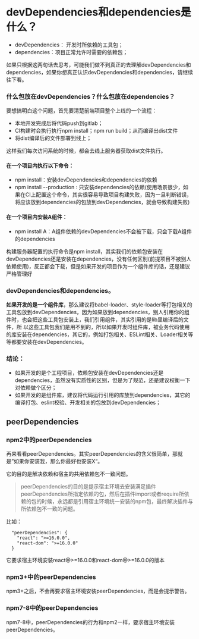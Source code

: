 # devDependencies和dependencies是什么？

- devDependencies： 开发时所依赖的工具包；
- dependencies：项目正常允许时需要的依赖包；

如果只根据这两句话去思考，可能我们做不到真正的去理解devDependencies和dependencies，如果你想真正认识devDependencies和dependencies，请继续往下看。

### 什么包放在devDependencies？什么包放在dependencies？

要想搞明白这个问题，首先要清楚前端项目整个上线的一个流程：

- 本地开发完成后将代码push到gitlab；
- CI构建时会执行执行npm install；npm run build；从而编译出dist文件
- 将dist编译后的文件部署到线上；

这样我们每次访问系统的时候，都会去线上服务器获取dist文件执行。

#### 在一个项目内执行以下命令：

- npm install：安装devDependencies和dependencies的依赖
- npm install --production : 只安装dependencies的依赖(使用场景很少，如果在CI上配置这个命令，其实很容易导致项目构建失败，因为一旦判断错误，将应该放到dependencies的包放到devDependencies，就会导致构建失败)

#### 在一个项目内安装A组件：

- npm install A：A组件依赖的devDependencies不会被下载，只会下载A组件的dependencies

构建服务器配置的执行命令是npm install，其实我们的依赖包安装在devDependencies还是安装在dependencies，没有任何区别(前提项目不被别人依赖使用)，反正都会下载，但是如果开发的项目作为一个组件库的话，还是建议严格管理好

### devDependencies和dependencies。

**如果开发的是一个组件库**，那么建议将babel-loader、style-loader等打包相关的工具包放到devDependencies，因为如果放到dependencies，别人引用你的组件时，也会把这些工具包安装上，我们引用组件，其实引用的是lib里编译后的文件，所
以这些工具包我们是用不到的，所以如果开发时组件库，被业务代码使用的库安装在dependencies，其它的，例如打包相关、ESLint相关、Loader相关等等都要安装在devDependencies。

### 结论：

- 如果开发的是个工程项目，依赖包安装在devDependencies还是dependencies，虽然没有实质性的区别，但是为了规范，还是建议权衡一下对依赖做个区分；
- 如果开发的是组件库，建议将代码运行引用的库放到dependencies，其它的编译打包、eslint校验、开发相关的包放到devDependencies；


## peerDependencies

### npm2中的peerDependencies
再来看看peerDependencies。其实peerDependencies的含义很简单，那就是”如果你安装我，那么你最好也安装X“。

它的目的是解决依赖和宿主的共用依赖包不一致问题。

> peerDependencies的目的是提示宿主环境去安装满足插件peerDependencies所指定依赖的包，然后在插件import或者require所依赖的包的时候，永远都是引用宿主环境统一安装的npm包，最终解决插件与所依赖包不一致的问题。

比如：
```
  "peerDependencies": {
    "react": ">=16.0.0",
    "react-dom": ">=16.0.0"
  }
```
它要求宿主环境安装react@>=16.0.0和react-dom@>=16.0.0的版本

### npm3+中的peerDependencies

npm3+之后，不会再要求宿主环境安装peerDependencies，而是会提示警告。

### npm7-8中的peerDependencies

npm7-8中，peerDependencies的行为和npm2一样，要求宿主环境安装peerDependencies。